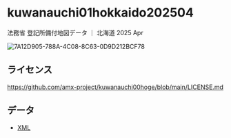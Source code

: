 # kuwanauchi01hokkaido202504

法務省 登記所備付地図データ ｜ 北海道 2025 Apr

![7A12D905-788A-4C08-8C63-0D9D212BCF78](https://user-images.githubusercontent.com/416977/214225195-ce28d8b0-02d3-4db9-8400-170a74718302.png)

## ライセンス
https://github.com/amx-project/kuwanauchi00hoge/blob/main/LICENSE.md

## データ
* [XML](https://github.com/amx-project/kuwanauchi01hokkaido202504/tree/main/xml)
